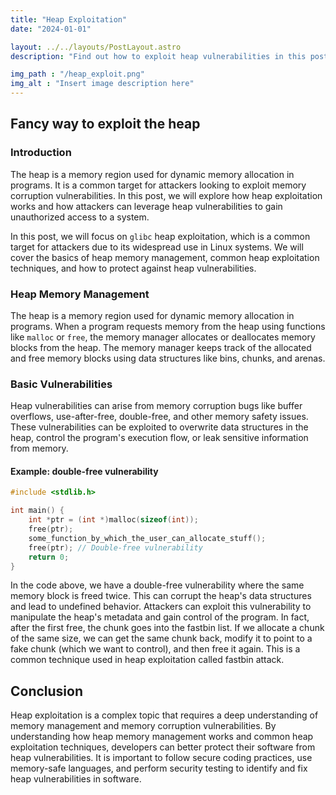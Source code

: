 ```yaml
---
title: "Heap Exploitation"
date: "2024-01-01"

layout: ../../layouts/PostLayout.astro
description: "Find out how to exploit heap vulnerabilities in this post!"

img_path : "/heap_exploit.png"
img_alt : "Insert image description here"
---
```


## Fancy way to exploit the heap

### Introduction

The heap is a memory region used for dynamic memory allocation in programs. It is a common target for attackers looking to exploit memory corruption vulnerabilities. In this post, we will explore how heap exploitation works and how attackers can leverage heap vulnerabilities to gain unauthorized access to a system.

In this post, we will focus on `glibc` heap exploitation, which is a common target for attackers due to its widespread use in Linux systems. We will cover the basics of heap memory management, common heap exploitation techniques, and how to protect against heap vulnerabilities.

### Heap Memory Management

The heap is a memory region used for dynamic memory allocation in programs. When a program requests memory from the heap using functions like `malloc` or `free`, the memory manager allocates or deallocates memory blocks from the heap. The memory manager keeps track of the allocated and free memory blocks using data structures like bins, chunks, and arenas.

### Basic Vulnerabilities

Heap vulnerabilities can arise from memory corruption bugs like buffer overflows, use-after-free, double-free, and other memory safety issues. These vulnerabilities can be exploited to overwrite data structures in the heap, control the program's execution flow, or leak sensitive information from memory.

#### Example: double-free vulnerability

```c
#include <stdlib.h>

int main() {
    int *ptr = (int *)malloc(sizeof(int));
    free(ptr);
    some_function_by_which_the_user_can_allocate_stuff();
    free(ptr); // Double-free vulnerability
    return 0;
}
```

In the code above, we have a double-free vulnerability where the same memory block is freed twice. This can corrupt the heap's data structures and lead to undefined behavior. Attackers can exploit this vulnerability to manipulate the heap's metadata and gain control of the program. In fact, after the first free, the chunk goes into the fastbin list. If we allocate a chunk of the same size, we can get the same chunk back, modify it to point to a fake chunk (which we want to control), and then free it again. This is a common technique used in heap exploitation called fastbin attack.

## Conclusion

Heap exploitation is a complex topic that requires a deep understanding of memory management and memory corruption vulnerabilities. By understanding how heap memory management works and common heap exploitation techniques, developers can better protect their software from heap vulnerabilities. It is important to follow secure coding practices, use memory-safe languages, and perform security testing to identify and fix heap vulnerabilities in software.

